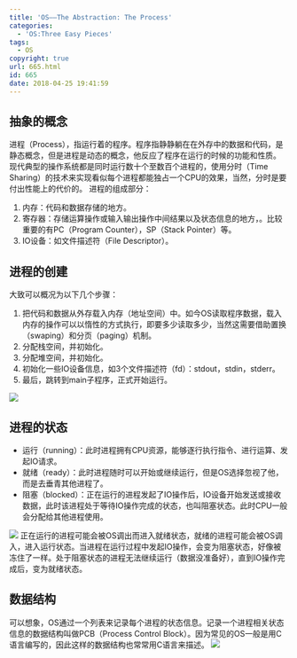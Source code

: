 ```yaml
---
title: 'OS——The Abstraction: The Process'
categories:
  - 'OS:Three Easy Pieces'
tags:
  - OS
copyright: true
url: 665.html
id: 665
date: 2018-04-25 19:41:59
---
```


抽象的概念
-----

进程（Process），指运行着的程序。程序指静静躺在在外存中的数据和代码，是静态概念，但是进程是动态的概念，他反应了程序在运行的时候的功能和性质。 现代典型的操作系统都是同时运行数十个至数百个进程的，使用分时（Time Sharing）的技术来实现看似每个进程都能独占一个CPU的效果，当然，分时是要付出性能上的代价的。 进程的组成部分：

<!-- more -->

1.  内存：代码和数据存储的地方。
2.  寄存器：存储运算操作或输入输出操作中间结果以及状态信息的地方，。比较重要的有PC（Program Counter），SP（Stack Pointer）等。
3.  IO设备：如文件描述符（File Descriptor）。

进程的创建
-----

大致可以概况为以下几个步骤：

1.  把代码和数据从外存载入内存（地址空间）中。如今OS读取程序数据，载入内存的操作可以以惰性的方式执行，即要多少读取多少，当然这需要借助置换（swaping）和分页（paging）机制。
2.  分配栈空间，并初始化。
3.  分配堆空间，并初始化。
4.  初始化一些IO设备信息，如3个文件描述符（fd）：stdout，stdin，stderr。
5.  最后，跳转到main子程序，正式开始运行。

![](https://kherrisanbucketone.oss-cn-shanghai.aliyuncs.com/Snipaste_2018-04-25_19-28-45.jpg)

进程的状态
-----

*   运行（running）：此时进程拥有CPU资源，能够逐行执行指令、进行运算、发起IO请求。
*   就绪（ready）：此时进程随时可以开始或继续运行，但是OS选择忽视了他，而是去垂青其他进程了。
*   阻塞（blocked）：正在运行的进程发起了IO操作后，IO设备开始发送或接收数据，此时该进程处于等待IO操作完成的状态，也叫阻塞状态。此时CPU一般会分配给其他进程使用。

![](https://kherrisanbucketone.oss-cn-shanghai.aliyuncs.com/Snipaste_2018-04-25_19-33-36.jpg) 正在运行的进程可能会被OS调出而进入就绪状态，就绪的进程可能会被OS调入，进入运行状态。当进程在运行过程中发起IO操作，会变为阻塞状态，好像被冻住了一样。处于阻塞状态的进程无法继续运行（数据没准备好），直到IO操作完成后，变为就绪状态。

数据结构
----

可以想象，OS通过一个列表来记录每个进程的状态信息。记录一个进程相关状态信息的数据结构叫做PCB（Process Control Block）。因为常见的OS一般是用C语言编写的，因此这样的数据结构也常常用C语言来描述。 ![](https://kherrisanbucketone.oss-cn-shanghai.aliyuncs.com/Snipaste_2018-04-25_19-41-28.jpg)